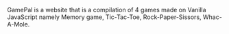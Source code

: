 GamePal is a website that is a compilation of 4 games made on Vanilla JavaScript namely Memory game, Tic-Tac-Toe, Rock-Paper-Sissors, Whac-A-Mole.
